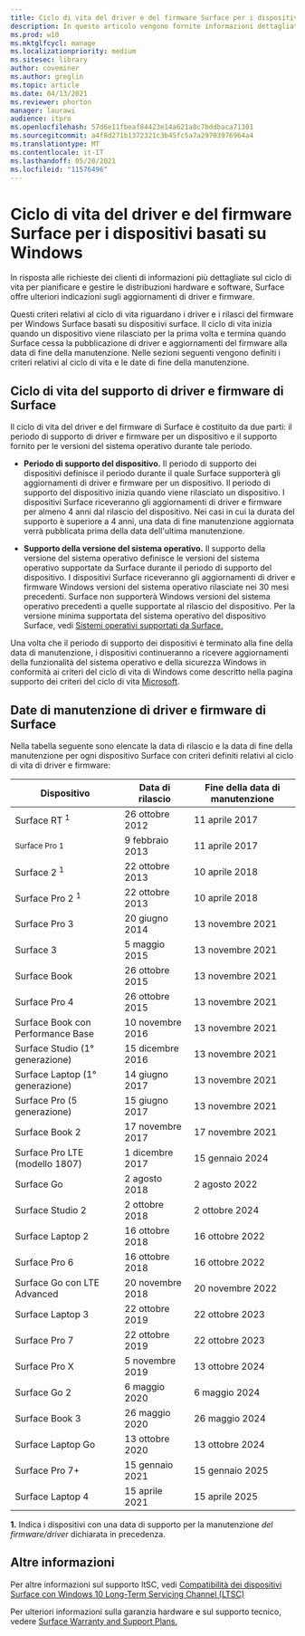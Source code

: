 ```yaml
---
title: Ciclo di vita del driver e del firmware Surface per i dispositivi basati su Windows
description: In questo articolo vengono fornite informazioni dettagliate sul ciclo di vita per pianificare e gestire le distribuzioni hardware e software.
ms.prod: w10
ms.mktglfcycl: manage
ms.localizationpriority: medium
ms.sitesec: library
author: coveminer
ms.author: greglin
ms.topic: article
ms.date: 04/13/2021
ms.reviewer: phorton
manager: laurawi
audience: itpro
ms.openlocfilehash: 57d6e11fbeaf84423e14a621a8c7bddbaca71301
ms.sourcegitcommit: a4f8d271b1372321c3b45fc5a7a29703976964a4
ms.translationtype: MT
ms.contentlocale: it-IT
ms.lasthandoff: 05/20/2021
ms.locfileid: "11576496"
---
```

# <a name="surface-driver-and-firmware-lifecycle-for-windows-based-devices"></a>Ciclo di vita del driver e del firmware Surface per i dispositivi basati su Windows
 
In risposta alle richieste dei clienti di informazioni più dettagliate sul ciclo di vita per pianificare e gestire le distribuzioni hardware e software, Surface offre ulteriori indicazioni sugli aggiornamenti di driver e firmware.
 
Questi criteri relativi al ciclo di vita riguardano i driver e i rilasci del firmware per Windows Surface basati su dispositivi surface. Il ciclo di vita inizia quando un dispositivo viene rilasciato per la prima volta e termina quando Surface cessa la pubblicazione di driver e aggiornamenti del firmware alla data di fine della manutenzione. Nelle sezioni seguenti vengono definiti i criteri relativi al ciclo di vita e le date di fine della manutenzione.

## <a name="surface-driver-and-firmware-support-lifecycle"></a>Ciclo di vita del supporto di driver e firmware di Surface
 
Il ciclo di vita del driver e del firmware di Surface è costituito da due parti: il periodo di supporto di driver e firmware per un dispositivo e il supporto fornito per le versioni del sistema operativo durante tale periodo.

- **Periodo di supporto del dispositivo.** Il periodo di supporto dei dispositivi definisce il periodo durante il quale Surface supporterà gli aggiornamenti di driver e firmware per un dispositivo. Il periodo di supporto del dispositivo inizia quando viene rilasciato un dispositivo. I dispositivi Surface riceveranno gli aggiornamenti di driver e firmware per almeno 4 anni dal rilascio del dispositivo. Nei casi in cui la durata del supporto è superiore a 4 anni, una data di fine manutenzione aggiornata verrà pubblicata prima della data dell'ultima manutenzione.

- **Supporto della versione del sistema operativo.** Il supporto della versione del sistema operativo definisce le versioni del sistema operativo supportate da Surface durante il periodo di supporto del dispositivo. I dispositivi Surface riceveranno gli aggiornamenti di driver e firmware Windows versioni del sistema operativo rilasciate nei 30 mesi precedenti. Surface non supporterà Windows versioni del sistema operativo precedenti a quelle supportate al rilascio del dispositivo. Per la versione minima supportata del sistema operativo del dispositivo Surface, vedi [Sistemi operativi supportati da Surface.](https://support.microsoft.com/help/2858199/surface-supported-operating-systems)  

 
Una volta che il periodo di supporto dei dispositivi è terminato alla fine della data di manutenzione, i dispositivi continueranno a ricevere aggiornamenti della funzionalità del sistema operativo e della sicurezza Windows in conformità ai criteri del ciclo di vita di Windows come descritto nella pagina supporto dei criteri del ciclo di vita [Microsoft](https://support.microsoft.com/hub/4095338/microsoft-lifecycle-policy).
 

## <a name="surface-driver-and-firmware-servicing-dates"></a>Date di manutenzione di driver e firmware di Surface

Nella tabella seguente sono elencate la data di rilascio e la data di fine della manutenzione per ogni dispositivo Surface con criteri definiti relativi al ciclo di vita di driver e firmware:
 

 Dispositivo                             | Data di rilascio | Fine della data di manutenzione |
| ---------------------------------- | ------------ | --------------------- |
| Surface RT <sup> 1</sup>             | 26 ottobre 2012   | 11 aprile 2017             |
| <sup>Surface Pro 1</sup>            | 9 febbraio 2013     | 11 aprile 2017             |
| Surface 2 <sup> 1</sup>              | 22 ottobre 2013   | 10 aprile 2018             |
| Surface Pro 2 <sup> 1</sup>          | 22 ottobre 2013   | 10 aprile 2018             |
| Surface Pro 3                      | 20 giugno 2014    | 13 novembre 2021            |
| Surface 3                          | 5 maggio 2015     | 13 novembre 2021            |
| Surface Book                       | 26 ottobre 2015   | 13 novembre 2021            |
| Surface Pro 4                      | 26 ottobre 2015   | 13 novembre 2021            |
| Surface Book con Performance Base | 10 novembre 2016   | 13 novembre 2021            |
| Surface Studio (1° generazione)           | 15 dicembre 2016   | 13 novembre 2021            |
| Surface Laptop (1° generazione)           | 14 giugno 2017    | 13 novembre 2021            |
| Surface Pro (5 generazione)              | 15 giugno 2017    | 13 novembre 2021            |
| Surface Book 2                     | 17 novembre 2017   | 17 novembre 2021            |
| Surface Pro LTE (modello 1807)       | 1 dicembre 2017    | 15 gennaio 2024             |
| Surface Go                         | 2 agosto 2018     | 2 agosto 2022              |
| Surface Studio 2                   | 2 ottobre 2018    | 2 ottobre 2024             |
| Surface Laptop 2                   | 16 ottobre 2018   | 16 ottobre 2022            |
| Surface Pro 6                      | 16 ottobre 2018   | 16 ottobre 2022            |
| Surface Go con LTE Advanced       | 20 novembre 2018   | 20 novembre 2022            |
| Surface Laptop 3                   | 22 ottobre 2019   | 22 ottobre 2023            |
| Surface Pro 7                      | 22 ottobre 2019   | 22 ottobre 2023            |
| Surface Pro X                      | 5 novembre 2019    | 13 ottobre 2024             |
| Surface Go 2                       | 6 maggio 2020     | 6 maggio 2024              |
| Surface Book 3                     | 26 maggio 2020    | 26 maggio 2024             |
| Surface Laptop Go                  | 13 ottobre 2020   | 13 ottobre 2024            |
| Surface Pro 7+                     | 15 gennaio 2021 | 15 gennaio 2025 |
| Surface Laptop 4                   | 15 aprile 2021   | 15 aprile 2025 |
 
 **1.** Indica i dispositivi con una data di supporto per la manutenzione *del firmware/driver* dichiarata in precedenza.
 
## <a name="learn-more"></a>Altre informazioni

Per altre informazioni sul supporto ltSC, vedi [Compatibilità dei dispositivi Surface con Windows 10 Long-Term Servicing Channel (LTSC)](surface-device-compatibility-with-windows-10-ltsc.md)

Per ulteriori informazioni sulla garanzia hardware e sul supporto tecnico, vedere [Surface Warranty and Support Plans.](https://www.microsoft.com/surface/business/warranty-service-offerings-and-support)
